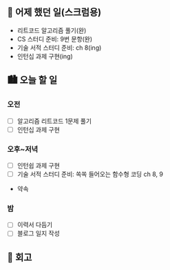 ## 🌃 어제 했던 일(스크럼용)

- 리트코드 알고리즘 풀기(완)
- CS 스터디 준비: 9번 문항(완)
- 기술 서적 스터디 준비: ch 8(ing)
- 인턴십 과제 구현(ing)

## 🏙️ 오늘 할 일

### 오전

- [ ] 알고리즘 리트코드 1문제 풀기
- [ ] 인턴십 과제 구현

### 오후~저녁

- [ ] 인턴쉽 과제 구현
- [ ] 기술 서적 스터디 준비: 쏙쏙 들어오는 함수형 코딩 ch 8, 9
- 약속

### 밤

- [ ] 이력서 다듬기
- [ ] 블로그 일지 작성

## 🌆 회고
